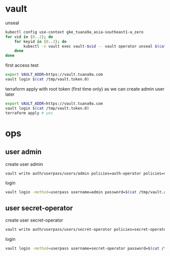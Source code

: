 # vault

unseal

```bash
kubectl config use-context gke_tuana9a_asia-southeast1-a_zero
for vid in {0..2}; do
    for keyid in {0..2}; do
        kubectl -n vault exec vault-$vid -- vault operator unseal $(cat /tmp/vault-unseal.key.$keyid);
    done
done
```

first access test

```bash
export VAULT_ADDR=https://vault.tuana9a.com
vault login $(cat /tmp/vault.token.0)
```

terraform apply with root token (first time only) as we can create admin user later

```bash
export VAULT_ADDR=https://vault.tuana9a.com
vault login $(cat /tmp/vault.token.0)
terraform apply # yes
```

# ops

## user admin

create user admin

```bash
vault write auth/userpass/users/admin policies=auth-operator policies=sys-operator policies=secret-operator password=$(cat /tmp/vault.admin.pass)
```

login

```bash
vault login -method=userpass username=admin password=$(cat /tmp/vault.admin.pass)
```

## user secret-operator

create user secret-operator

```bash
vault write auth/userpass/users/secret-operator policies=secret-operator password=$(cat /tmp/vault.secret-operator.pass)
```

login

```bash
vault login -method=userpass username=secret-operator password=$(cat /tmp/vault.secret-operator.pass)
```
